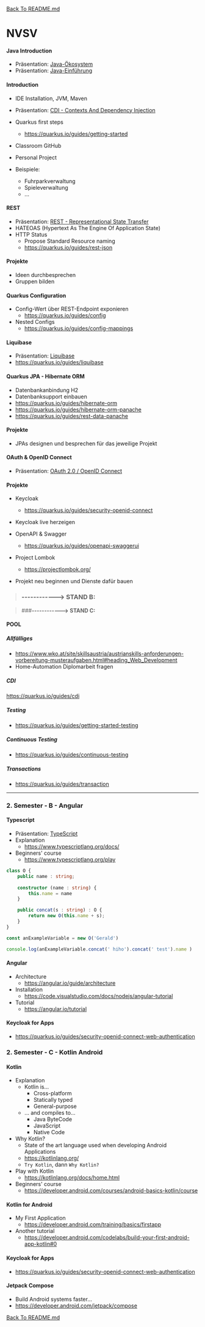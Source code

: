 [Back To README.md][back]

# NVSV



#### Java Introduction

- Präsentation: [Java-Ökosystem][java-öko]
- Präsentation: [Java-Einführung][java-intro]



#### Introduction

- IDE Installation, JVM, Maven

  

- Präsentation: [CDI - Contexts And Dependency Injection][cdi]

- Quarkus first steps

  - https://quarkus.io/guides/getting-started

- Classroom GitHub

  

- Personal Project

- Beispiele:

  - Fuhrparkverwaltung
  - Spieleverwaltung  
  - ...



#### REST

- Präsentation: [REST - Representational State Transfer][rest]
- HATEOAS (Hypertext As The Engine Of Application State)
- HTTP Status
  - Propose Standard Resource naming
  - https://quarkus.io/guides/rest-json



#### Projekte

- Ideen durchbesprechen
- Gruppen bilden



#### Quarkus Configuration

- Config-Wert über REST-Endpoint exponieren
  - https://quarkus.io/guides/config
- Nested Configs
  - https://quarkus.io/guides/config-mappings



#### Liquibase

- Präsentation: [Liquibase][liqui]
- https://quarkus.io/guides/liquibase 



#### Quarkus JPA - Hibernate ORM

- Datenbankanbindung H2
- Datenbanksupport einbauen
- https://quarkus.io/guides/hibernate-orm
- https://quarkus.io/guides/hibernate-orm-panache
- https://quarkus.io/guides/rest-data-panache



#### Projekte

- JPAs designen und besprechen für das jeweilige Projekt



#### OAuth & OpenID Connect

- Präsentation: [OAuth 2.0 / OpenID Connect][oauth]



#### Projekte

- Keycloak
  - https://quarkus.io/guides/security-openid-connect
- Keycloak live herzeigen
- OpenAPI & Swagger
  - https://quarkus.io/guides/openapi-swaggerui
- Project Lombok
  - https://projectlombok.org/



- Projekt neu beginnen und Dienste dafür bauen

> ### **------------> STAND B:**

> ###**------------> STAND C:**



#### POOL

##### Allfälliges

- https://www.wko.at/site/skillsaustria/austrianskills-anforderungen-vorbereitung-musteraufgaben.html#heading_Web_Development
- Home-Automation Diplomarbeit fragen

##### CDI

https://quarkus.io/guides/cdi

##### Testing

- https://quarkus.io/guides/getting-started-testing

##### Continuous Testing

- https://quarkus.io/guides/continuous-testing

##### Transactions

- https://quarkus.io/guides/transaction



---

### 2. Semester - B - Angular



#### Typescript

- Präsentation: [TypeScript][typescript]
- Explanation
  - https://www.typescriptlang.org/docs/
- Beginners' course
  * https://www.typescriptlang.org/play

```typescript
class O {
    public name : string;
    
    constructor (name : string) {
        this.name = name
    }

    public concat(s : string) : O {
        return new O(this.name + s);
    }
}

const anExampleVariable = new O('Gerald')

console.log(anExampleVariable.concat(' hiho').concat(' test').name )
```



#### Angular

- Architecture
  - https://angular.io/guide/architecture
- Installation
  - https://code.visualstudio.com/docs/nodejs/angular-tutorial
- Tutorial
  - https://angular.io/tutorial



#### Keycloak for Apps

- https://quarkus.io/guides/security-openid-connect-web-authentication





### 2. Semester - C - Kotlin Android



#### Kotlin

- Explanation
  - Kotlin is...
    - Cross-platform
    - Statically typed
    - General-purpose
  - ... and compiles to...
    - Java ByteCode
    - JavaScript
    - Native Code
- Why Kotlin?
  - State of the art language used when developing Android Applications
  - https://kotlinlang.org/
  - `Try Kotlin`, dann `Why Kotlin?`
- Play with Kotlin
  - https://kotlinlang.org/docs/home.html
- Beginners' course
  - https://developer.android.com/courses/android-basics-kotlin/course



#### Kotlin for Android

- My First Application
  - https://developer.android.com/training/basics/firstapp
- Another tutorial
  - https://developer.android.com/codelabs/build-your-first-android-app-kotlin#0



#### Keycloak for Apps

- https://quarkus.io/guides/security-openid-connect-web-authentication



#### Jetpack Compose

- Build Android systems faster...
- https://developer.android.com/jetpack/compose





[Back To README.md][back]

[back]: https://github.com/UnterrainerInformatik/htl
[java-öko]: https://github.com/UnterrainerInformatik/htl/blob/master/NVS%20-%201%20Java%20%C3%96kosystem.pdf
[java-intro]: https://github.com/UnterrainerInformatik/htl/blob/master/NVS%20-%202%20Java%20Einf%C3%BChrung.pdf
[liqui]: https://github.com/UnterrainerInformatik/htl/blob/master/Liquibase.pdf
[rest]: https://github.com/UnterrainerInformatik/htl/blob/master/rest.pdf
[typescript]: https://github.com/UnterrainerInformatik/htl/blob/master/typescript.pd
[oauth]: https://github.com/UnterrainerInformatik/htl/blob/master/OAuth2.0-OIDC.pdf
[cdi]: https://github.com/UnterrainerInformatik/htl/blob/master/CDI%20-%20Contexts%20and%20Dependency%20Injection.pdf
